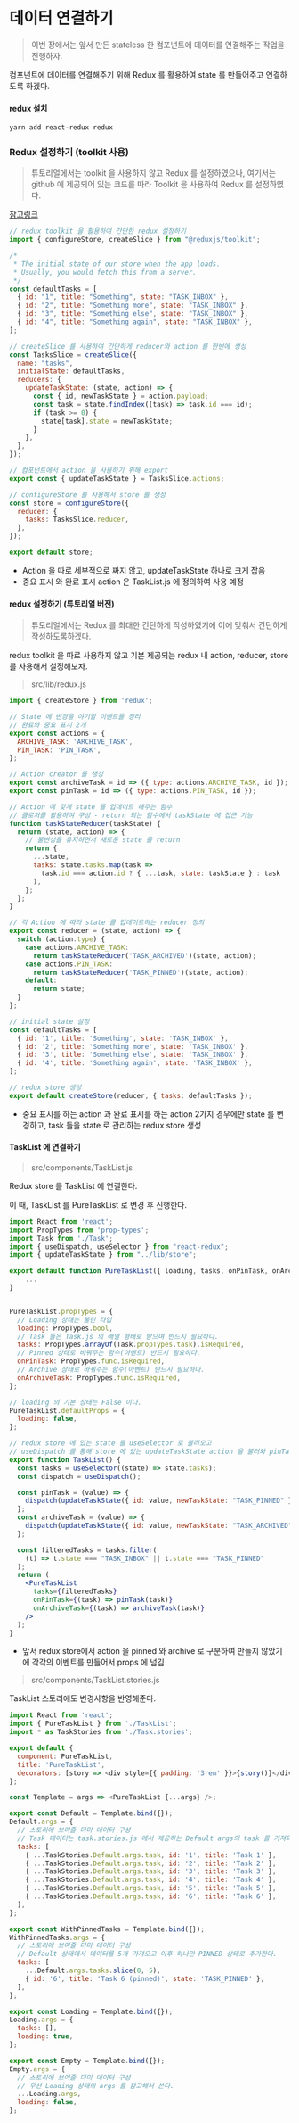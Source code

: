 # 데이터 연결하기

> 이번 장에서는 앞서 만든 stateless 한 컴포넌트에 데이터를 연결해주는 작업을 진행하자.

컴포넌트에 데이터를 연결해주기 위해 Redux 를 활용하여 state 를 만들어주고 연결하도록 하겠다.

#### redux 설치

```bash
yarn add react-redux redux
```

### Redux 설정하기 (toolkit 사용)

> 튜토리얼에서는 toolkit 을 사용하지 않고 Redux 를 설정하였으나, 여기서는 github 에 제공되어 있는 코드를 따라 Toolkit 을 사용하여 Redux 를 설정하였다.

[참고링크](https://github.com/chromaui/learnstorybook-code/commit/b29407b)

```js
// redux toolkit 을 활용하여 간단한 redux 설정하기
import { configureStore, createSlice } from "@reduxjs/toolkit";

/*
 * The initial state of our store when the app loads.
 * Usually, you would fetch this from a server.
 */
const defaultTasks = [
  { id: "1", title: "Something", state: "TASK_INBOX" },
  { id: "2", title: "Something more", state: "TASK_INBOX" },
  { id: "3", title: "Something else", state: "TASK_INBOX" },
  { id: "4", title: "Something again", state: "TASK_INBOX" },
];

// createSlice 를 사용하여 간단하게 reducer와 action 를 한번에 생성
const TasksSlice = createSlice({
  name: "tasks",
  initialState: defaultTasks,
  reducers: {
    updateTaskState: (state, action) => {
      const { id, newTaskState } = action.payload;
      const task = state.findIndex((task) => task.id === id);
      if (task >= 0) {
        state[task].state = newTaskState;
      }
    },
  },
});

// 컴포넌트에서 action 을 사용하기 위해 export
export const { updateTaskState } = TasksSlice.actions;

// configureStore 를 사용해서 store 를 생성
const store = configureStore({
  reducer: {
    tasks: TasksSlice.reducer,
  },
});

export default store;
```

- Action 을 따로 세부적으로 짜지 않고, updateTaskState 하나로 크게 잡음
- 중요 표시 와 완료 표시 action 은 TaskList.js 에 정의하여 사용 예정



#### redux 설정하기 (튜토리얼 버전)

> 튜토리얼에서는 Redux 를 최대한 간단하게 작성하였기에 이에 맞춰서 간단하게 작성하도록하겠다.

redux toolkit 을 따로 사용하지 않고 기본 제공되는 redux 내 action, reducer, store 를 사용해서 설정해보자.

> src/lib/redux.js

```js
import { createStore } from 'redux';

// State 에 변경을 야기할 이벤트들 정리
// 완료와 중요 표시 2개
export const actions = {
  ARCHIVE_TASK: 'ARCHIVE_TASK',
  PIN_TASK: 'PIN_TASK',
};

// Action creator 를 생성
export const archiveTask = id => ({ type: actions.ARCHIVE_TASK, id });
export const pinTask = id => ({ type: actions.PIN_TASK, id });

// Action 에 맞게 state 를 업데이트 해주는 함수
// 클로저를 활용하여 구성 - return 되는 함수에서 taskState 에 접근 가능
function taskStateReducer(taskState) {
  return (state, action) => {
    // 불변성을 유지하면서 새로운 state 를 return
    return {
      ...state,
      tasks: state.tasks.map(task =>
        task.id === action.id ? { ...task, state: taskState } : task
      ),
    };
  };
}

// 각 Action 에 따라 state 를 업데이트하는 reducer 정의
export const reducer = (state, action) => {
  switch (action.type) {
    case actions.ARCHIVE_TASK:
      return taskStateReducer('TASK_ARCHIVED')(state, action);
    case actions.PIN_TASK:
      return taskStateReducer('TASK_PINNED')(state, action);
    default:
      return state;
  }
};

// initial state 설정
const defaultTasks = [
  { id: '1', title: 'Something', state: 'TASK_INBOX' },
  { id: '2', title: 'Something more', state: 'TASK_INBOX' },
  { id: '3', title: 'Something else', state: 'TASK_INBOX' },
  { id: '4', title: 'Something again', state: 'TASK_INBOX' },
];

// redux store 생성
export default createStore(reducer, { tasks: defaultTasks });
```

- 중요 표시를 하는 action 과 완료 표시를 하는 action 2가지 경우에만 state 를 변경하고, task 들을 state 로 관리하는 redux store 생성



#### TaskList 에 연결하기

> src/components/TaskList.js

Redux store 를 TaskList 에 연결한다.

이 때, TaskList 를 PureTaskList 로 변경 후 진행한다.

```jsx
import React from 'react';
import PropTypes from 'prop-types';
import Task from './Task';
import { useDispatch, useSelector } from "react-redux";
import { updateTaskState } from "../lib/store";

export default function PureTaskList({ loading, tasks, onPinTask, onArchiveTask }) {
    ...
}


PureTaskList.propTypes = {
  // Loading 상태는 불린 타입
  loading: PropTypes.bool,
  // Task 들은 Task.js 의 배열 형태로 받으며 반드시 필요하다.
  tasks: PropTypes.arrayOf(Task.propTypes.task).isRequired,
  // Pinned 상태로 바꿔주는 함수(아벤트) 반드시 필요하다.
  onPinTask: PropTypes.func.isRequired,
  // Archive 상태로 바꿔주는 함수(아벤트) 반드시 필요하다.
  onArchiveTask: PropTypes.func.isRequired,
};

// loading 의 기본 상태는 False 이다.
PureTaskList.defaultProps = {
  loading: false,
};

// redux store 에 있는 state 를 useSelector 로 불러오고
// useDispatch 를 통해 store 에 있는 updateTaskState action 을 불러와 pinTask, archiveTask 이벤트를 각각 만듦
export function TaskList() {
  const tasks = useSelector((state) => state.tasks);
  const dispatch = useDispatch();

  const pinTask = (value) => {
    dispatch(updateTaskState({ id: value, newTaskState: "TASK_PINNED" }));
  };
  const archiveTask = (value) => {
    dispatch(updateTaskState({ id: value, newTaskState: "TASK_ARCHIVED" }));
  };

  const filteredTasks = tasks.filter(
    (t) => t.state === "TASK_INBOX" || t.state === "TASK_PINNED"
  );
  return (
    <PureTaskList
      tasks={filteredTasks}
      onPinTask={(task) => pinTask(task)}
      onArchiveTask={(task) => archiveTask(task)}
    />
  );
}
```

- 앞서 redux store에서 action 을 pinned 와 archive 로 구분하여 만들지 않았기에 각각의 이벤트를 만들어서 props 에 넘김



> src/components/TaskList.stories.js

TaskList 스토리에도 변경사항을 반영해준다.

```js
import React from 'react';
import { PureTaskList } from './TaskList';
import * as TaskStories from './Task.stories';

export default {
  component: PureTaskList,
  title: 'PureTaskList',
  decorators: [story => <div style={{ padding: '3rem' }}>{story()}</div>], // 스토리에 추가적인 markup 을 하기 위함
};

const Template = args => <PureTaskList {...args} />;

export const Default = Template.bind({});
Default.args = {
  // 스토리에 보여줄 더미 데이터 구성
  // Task 데이터는 task.stories.js 에서 제공하는 Default args의 task 를 가져와 쓴다.
  tasks: [
    { ...TaskStories.Default.args.task, id: '1', title: 'Task 1' },
    { ...TaskStories.Default.args.task, id: '2', title: 'Task 2' },
    { ...TaskStories.Default.args.task, id: '3', title: 'Task 3' },
    { ...TaskStories.Default.args.task, id: '4', title: 'Task 4' },
    { ...TaskStories.Default.args.task, id: '5', title: 'Task 5' },
    { ...TaskStories.Default.args.task, id: '6', title: 'Task 6' },
  ],
};

export const WithPinnedTasks = Template.bind({});
WithPinnedTasks.args = {
  // 스토리에 보여줄 더미 데이터 구성
  // Default 상태에서 데이터를 5개 가져오고 이후 하나만 PINNED 상태로 추가한다.
  tasks: [
    ...Default.args.tasks.slice(0, 5),
    { id: '6', title: 'Task 6 (pinned)', state: 'TASK_PINNED' },
  ],
};

export const Loading = Template.bind({});
Loading.args = {
  tasks: [],
  loading: true,
};

export const Empty = Template.bind({});
Empty.args = {
  // 스토리에 보여줄 더미 데이터 구성
  // 우선 Loading 상태의 args 를 참고해서 쓴다.
  ...Loading.args,
  loading: false,
};
```

